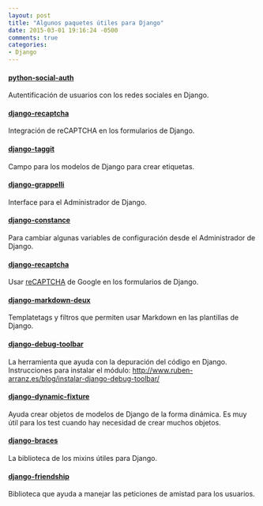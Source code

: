 ```yaml
---
layout: post
title: "Algunos paquetes útiles para Django"
date: 2015-03-01 19:16:24 -0500
comments: true
categories: 
- Django
---
```


#### [python-social-auth](https://github.com/omab/python-social-auth)
Autentificación de usuarios con los redes sociales en Django.

#### [django-recaptcha](https://github.com/praekelt/django-recaptcha)
Integración de reCAPTCHA en los formularios de Django.

#### [django-taggit](https://github.com/alex/django-taggit)
Campo para los modelos de Django para crear etiquetas.

#### [django-grappelli](https://github.com/sehmaschine/django-grappelli)
Interface para el Administrador de Django.

#### [django-constance](https://github.com/jezdez/django-constance)
Para cambiar algunas variables de configuración desde el Administrador de Django.

#### [django-recaptcha](https://github.com/praekelt/django-recaptcha)
Usar [reCAPTCHA](https://www.google.com/recaptcha/) de Google en los formularios de Django.

#### [django-markdown-deux](https://github.com/trentm/django-markdown-deux)
Templatetags y filtros que permiten usar Markdown en las plantillas de Django.

#### [django-debug-toolbar](https://github.com/django-debug-toolbar/django-debug-toolbar)
La herramienta que ayuda con la depuración del código en Django.
Instrucciones para instalar el módulo: http://www.ruben-arranz.es/blog/instalar-django-debug-toolbar/

#### [django-dynamic-fixture](https://github.com/paulocheque/django-dynamic-fixture)
Ayuda crear objetos de modelos de Django de la forma dinámica. Es muy útil para los test cuando hay necesidad de crear muchos objetos.

#### [django-braces](https://github.com/brack3t/django-braces)
La biblioteca de los mixins útiles para Django.

#### [django-friendship](https://github.com/revsys/django-friendship)
Biblioteca que ayuda a manejar las peticiones de amistad para los usuarios.
